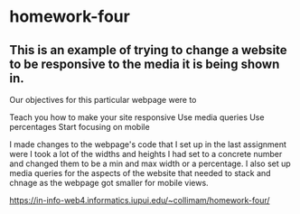 # homework-four
## This is an example of trying to change a website to be responsive to the media it is being shown in.


Our objectives for this particular webpage were to

Teach you how to make your site responsive
Use media queries
Use percentages
Start focusing on mobile

I made changes to the webpage's code that I set up in the last assignment were I took a lot of the widths and heights I had set to a concrete number and changed them to be a min and max width or a percentage. I also set up media queries for the aspects of the website that needed to stack and chnage as the webpage got smaller for mobile views. 

https://in-info-web4.informatics.iupui.edu/~collimam/homework-four/